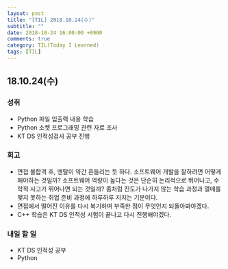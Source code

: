 ```yaml
---
layout: post
title: "[TIL] 2018.10.24(수)"
subtitle: ""
date: 2018-10-24 16:00:00 +0900
comments: true
category: TIL(Today I Learned)
tags: [TIL]
---
```


## 18.10.24(수)
### 성취
  - Python 파일 입출력 내용 학습
  - Python 소켓 프로그래밍 관련 자료 조사
  - KT DS 인적성검사 공부 진행

### 회고
  - 면접 불합격 후, 멘탈이 약간 흔들리는 듯 하다. 소프트웨어 개발을 잘하려면 어떻게 해야하는 것일까? 소프트웨어 역량이 높다는 것은 단순히 논리적으로 뛰어나고, 수학적 사고가 뛰어나면 되는 것일까? 좀처럼 진도가 나가지 않는 학습 과정과 열매를 맺지 못하는 취업 준비 과정에 하루하루 지치는 기분이다.
  - 면접에서 떨어진 이유를 다시 복기하며 부족한 점이 무엇인지 되돌아봐야겠다.
  - C++ 학습은 KT DS 인적성 시험이 끝나고 다시 진행해야겠다.

### 내일 할 일
  - KT DS 인적성 공부
  - Python
